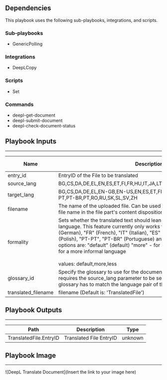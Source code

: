 

## Dependencies
This playbook uses the following sub-playbooks, integrations, and scripts.

### Sub-playbooks
* GenericPolling

### Integrations
* DeepLCopy

### Scripts
* Set

### Commands
* deepl-get-document
* deepl-submit-document
* deepl-check-document-status

## Playbook Inputs
---

| **Name** | **Description** | **Default Value** | **Required** |
| --- | --- | --- | --- |
| entry_id | EntryID of the File to be translated |  | Optional |
| source_lang | BG,CS,DA,DE,EL,EN,ES,ET,FI,FR,HU,IT,JA,LT,LV,NL,PL,PT,RO,RU,SK,SL,SV,ZH |  | Optional |
| target_lang | BG,CS,DA,DE,EL,EN-GB,EN-US,EN,ES,ET,FI,FR,HU,IT,JA,LT,LV,NL,PL,PT-PT,PT-BR,PT,RO,RU,SK,SL,SV,ZH |  | Optional |
| filename | The name of the uploaded file. Can be used as an alternative to including the file name in the file part's content disposition. |  | Optional |
| formality | Sets whether the translated text should lean towards formal or informal language. This feature currently only works for target languages "DE" \(German\), "FR" \(French\), "IT" \(Italian\), "ES" \(Spanish\), "NL" \(Dutch\), "PL" \(Polish\), "PT-PT", "PT-BR" \(Portuguese\) and "RU" \(Russian\).Possible options are: "default" \(default\) "more" - for a more formal language "less" - for a more informal language<br/><br/>values: default,more,less |  | Optional |
| glossary_id | Specify the glossary to use for the document translation. Important: This requires the source_lang parameter to be set and the language pair of the glossary has to match the language pair of the request. |  | Optional |
| translated_filename | filename \(Default is: 'TranslatedFile'\) |  | Optional |

## Playbook Outputs
---

| **Path** | **Description** | **Type** |
| --- | --- | --- |
| TranslatedFile.EntryID | Translated File EntryID | unknown |

## Playbook Image
---
![DeepL Translate Document](Insert the link to your image here)
